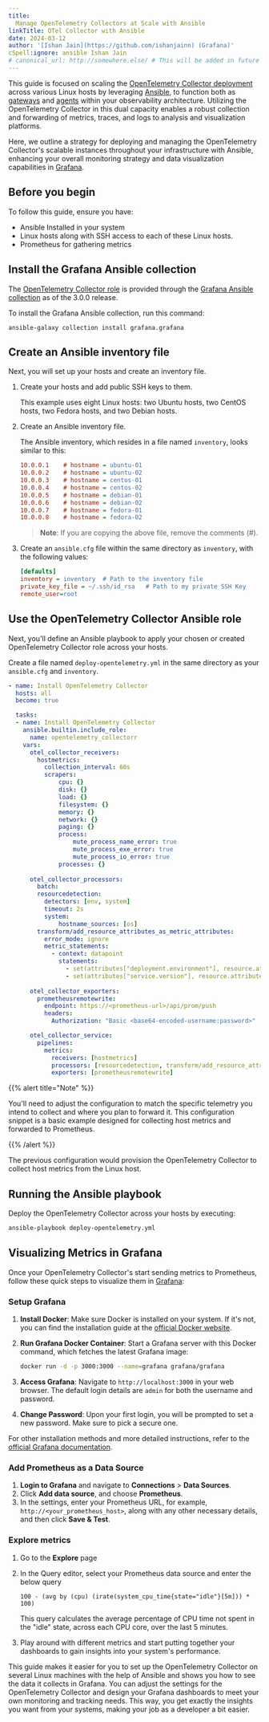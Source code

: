 ```yaml
---
title: 
  Manage OpenTelemetry Collectors at Scale with Ansible
linkTitle: OTel Collector with Ansible
date: 2024-03-12
author: '[Ishan Jain](https://github.com/ishanjainn) (Grafana)'
cSpell:ignore: ansible Ishan Jain
# canonical_url: http://somewhere.else/ # This will be added in future
---
```


This guide is focused on scaling the [OpenTelemetry Collector deployment](/docs/collector/deployment/) across various Linux hosts by leveraging [Ansible](https://www.ansible.com/), to function both as [gateways](/docs/collector/deployment/gateway/) and [agents](/docs/collector/deployment/agent/) within your observability architecture. Utilizing the OpenTelemetry Collector in this dual capacity enables a robust collection and forwarding of metrics, traces, and logs to analysis and visualization platforms.

Here, we outline a strategy for deploying and managing the OpenTelemetry Collector's scalable instances throughout your infrastructure with Ansible, enhancing your overall monitoring strategy and data visualization capabilities in [Grafana](https://grafana.com/).

## Before you begin

To follow this guide, ensure you have:

- Ansible Installed in your system
- Linux hosts along with SSH access to each of these Linux hosts.
- Prometheus for gathering metrics

## Install the Grafana Ansible collection

The [OpenTelemetry Collector role](https://github.com/grafana/grafana-ansible-collection/tree/main/roles/opentelemetry_collector) is provided through the [Grafana Ansible collection](https://docs.ansible.com/ansible/latest/collections/grafana/grafana/) as of the 3.0.0 release.

To install the Grafana Ansible collection, run this command:

```shell
ansible-galaxy collection install grafana.grafana
```

## Create an Ansible inventory file

Next, you will set up your hosts and create an inventory file.

1. Create your hosts and add public SSH keys to them.

    This example uses eight Linux hosts: two Ubuntu hosts, two CentOS hosts, two Fedora hosts, and two Debian hosts.

2. Create an Ansible inventory file.

    The Ansible inventory, which resides in a file named `inventory`, looks similar to this:

    ```ini
    10.0.0.1    # hostname = ubuntu-01
    10.0.0.2    # hostname = ubuntu-02
    10.0.0.3    # hostname = centos-01
    10.0.0.4    # hostname = centos-02
    10.0.0.5    # hostname = debian-01
    10.0.0.6    # hostname = debian-02
    10.0.0.7    # hostname = fedora-01
    10.0.0.8    # hostname = fedora-02
    ```

    > **Note**: If you are copying the above file, remove the comments (#).

3. Create an `ansible.cfg` file within the same directory as `inventory`, with the following values:

    ```cfg
    [defaults]
    inventory = inventory  # Path to the inventory file
    private_key_file = ~/.ssh/id_rsa   # Path to my private SSH Key
    remote_user=root
    ```

## Use the OpenTelemetry Collector Ansible role

Next, you'll define an Ansible playbook to apply your chosen or created OpenTelemetry Collector role across your hosts.

Create a file named `deploy-opentelemetry.yml` in the same directory as your `ansible.cfg` and `inventory`.

```yaml
- name: Install OpenTelemetry Collector
  hosts: all
  become: true

  tasks:
  - name: Install OpenTelemetry Collector
    ansible.builtin.include_role:
      name: opentelemetry_collectorr
    vars:
      otel_collector_receivers:
        hostmetrics:
          collection_interval: 60s
          scrapers:
              cpu: {}
              disk: {}
              load: {}
              filesystem: {}
              memory: {}
              network: {}
              paging: {}
              process:
                  mute_process_name_error: true
                  mute_process_exe_error: true
                  mute_process_io_error: true
              processes: {}
      
      otel_collector_processors:
        batch:
        resourcedetection:
          detectors: [env, system] 
          timeout: 2s
          system:
              hostname_sources: [os] 
        transform/add_resource_attributes_as_metric_attributes:
          error_mode: ignore
          metric_statements:
            - context: datapoint
              statements:
                - set(attributes["deployment.environment"], resource.attributes["deployment.environment"])
                - set(attributes["service.version"], resource.attributes["service.version"])
      
      otel_collector_exporters:
        prometheusremotewrite:
          endpoint: https://<prometheus-url>/api/prom/push
          headers:
            Authorization: "Basic <base64-encoded-username:password>"

      otel_collector_service:
        pipelines:
          metrics:
            receivers: [hostmetrics]
            processors: [resourcedetection, transform/add_resource_attributes_as_metric_attributes, batch]
            exporters: [prometheusremotewrite]
```

{{% alert title="Note" %}}

You'll need to adjust the configuration to match the specific telemetry you intend to collect and where you plan to forward it. This configuration snippet is a basic example designed for collecting host metrics and forwarded to Prometheus.

{{% /alert %}}

The previous configuration would provision the OpenTelemetry Collector to collect host metrics from the Linux host.

## Running the Ansible playbook

Deploy the OpenTelemetry Collector across your hosts by executing:

```sh
ansible-playbook deploy-opentelemetry.yml
```

## Visualizing Metrics in Grafana

Once your OpenTelemetry Collector's start sending metrics to Prometheus, follow these quick steps to visualize them in [Grafana](https://grafana.com/):

### Setup Grafana

1. **Install Docker**: Make sure Docker is installed on your system. If it's not, you can find the installation guide at the [official Docker website](https://docs.docker.com/get-docker/).

2. **Run Grafana Docker Container**: Start a Grafana server with this Docker command, which fetches the latest Grafana image:

    ```sh
    docker run -d -p 3000:3000 --name=grafana grafana/grafana
    ```

3. **Access Grafana**: Navigate to `http://localhost:3000` in your web browser. The default login details are `admin` for both the username and password.

4. **Change Password**: Upon your first login, you will be prompted to set a new password. Make sure to pick a secure one.

For other installation methods and more detailed instructions, refer to the [official Grafana documentation](https://grafana.com/docs/grafana/latest/installation/).

### Add Prometheus as a Data Source

1. **Login to Grafana** and navigate to **Connections** > **Data Sources**.
2. Click **Add data source**, and choose **Prometheus**.
3. In the settings, enter your Prometheus URL, for example, `http://<your_prometheus_host>`, along with any other necessary details, and then click **Save & Test**.

### Explore metrics

1. Go to the **Explore** page
2. In the Query editor, select your Prometheus data source and enter the below query

    ```PromQL
    100 - (avg by (cpu) (irate(system_cpu_time{state="idle"}[5m])) * 100)
    ```

    This query calculates the average percentage of CPU time not spent in the "idle" state, across each CPU core, over the last 5 minutes.

3. Play around with different metrics and start putting together your dashboards to gain insights into your system's performance.

This guide makes it easier for you to set up the OpenTelemetry Collector on several Linux machines with the help of Ansible and shows you how to see the data it collects in Grafana. You can adjust the settings for the OpenTelemetry Collector and design your Grafana dashboards to meet your own monitoring and tracking needs. This way, you get exactly the insights you want from your systems, making your job as a developer a bit easier.
